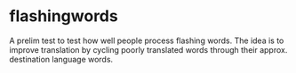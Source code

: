 # flashingwords
 A prelim test to test how well people process flashing words. The idea is to improve translation by cycling poorly translated words through their approx. destination language words.
